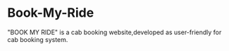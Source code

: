 # Book-My-Ride
"BOOK MY RIDE" is a cab booking website,developed as user-friendly for cab booking system.
